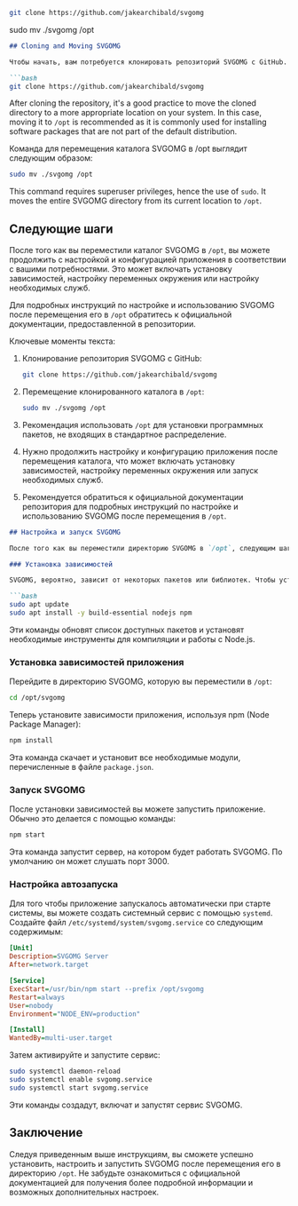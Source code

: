```bash
git clone https://github.com/jakearchibald/svgomg
```

sudo mv ./svgomg /opt 

```markdown
## Cloning and Moving SVGOMG

Чтобы начать, вам потребуется клонировать репозиторий SVGOMG с GitHub. Это можно сделать с помощью следующей команды:

```bash
git clone https://github.com/jakearchibald/svgomg
```

After cloning the repository, it's a good practice to move the cloned directory to a more appropriate location on your system. In this case, moving it to `/opt` is recommended as it is commonly used for installing software packages that are not part of the default distribution.

Команда для перемещения каталога SVGOMG в /opt выглядит следующим образом:

```bash
sudo mv ./svgomg /opt
```

This command requires superuser privileges, hence the use of `sudo`. It moves the entire SVGOMG directory from its current location to `/opt`.

## Следующие шаги

После того как вы переместили каталог SVGOMG в `/opt`, вы можете продолжить с настройкой и конфигурацией приложения в соответствии с вашими потребностями. Это может включать установку зависимостей, настройку переменных окружения или настройку необходимых служб.

Для подробных инструкций по настройке и использованию SVGOMG после перемещения его в `/opt` обратитесь к официальной документации, предоставленной в репозитории.



Ключевые моменты текста:

1. Клонирование репозитория SVGOMG с GitHub:
   ```bash
   git clone https://github.com/jakearchibald/svgomg
   ```

2. Перемещение клонированного каталога в `/opt`:
   ```bash
   sudo mv ./svgomg /opt
   ```

3. Рекомендация использовать `/opt` для установки программных пакетов, не входящих в стандартное распределение.

4. Нужно продолжить настройку и конфигурацию приложения после перемещения каталога, что может включать установку зависимостей, настройку переменных окружения или запуск необходимых служб.

5. Рекомендуется обратиться к официальной документации репозитория для подробных инструкций по настройке и использованию SVGOMG после перемещения в `/opt`.

```markdown
## Настройка и запуск SVGOMG

После того как вы переместили директорию SVGOMG в `/opt`, следующим шагом будет установка зависимостей и настройка приложения. Ниже приведены общие инструкции по этим процессам.

### Установка зависимостей

SVGOMG, вероятно, зависит от некоторых пакетов или библиотек. Чтобы установить необходимые зависимости, вы можете использовать менеджер пакетов вашего дистрибутива Linux. Например, если используется `apt`, команда может выглядеть так:

```bash
sudo apt update
sudo apt install -y build-essential nodejs npm
```

Эти команды обновят список доступных пакетов и установят необходимые инструменты для компиляции и работы с Node.js.

### Установка зависимостей приложения

Перейдите в директорию SVGOMG, которую вы переместили в `/opt`:

```bash
cd /opt/svgomg
```

Теперь установите зависимости приложения, используя npm (Node Package Manager):

```bash
npm install
```

Эта команда скачает и установит все необходимые модули, перечисленные в файле `package.json`.

### Запуск SVGOMG

После установки зависимостей вы можете запустить приложение. Обычно это делается с помощью команды:

```bash
npm start
```

Эта команда запустит сервер, на котором будет работать SVGOMG. По умолчанию он может слушать порт 3000.

### Настройка автозапуска

Для того чтобы приложение запускалось автоматически при старте системы, вы можете создать системный сервис с помощью `systemd`. Создайте файл `/etc/systemd/system/svgomg.service` со следующим содержимым:

```ini
[Unit]
Description=SVGOMG Server
After=network.target

[Service]
ExecStart=/usr/bin/npm start --prefix /opt/svgomg
Restart=always
User=nobody
Environment="NODE_ENV=production"

[Install]
WantedBy=multi-user.target
```

Затем активируйте и запустите сервис:

```bash
sudo systemctl daemon-reload
sudo systemctl enable svgomg.service
sudo systemctl start svgomg.service
```

Эти команды создадут, включат и запустят сервис SVGOMG.

## Заключение

Следуя приведенным выше инструкциям, вы сможете успешно установить, настроить и запустить SVGOMG после перемещения его в директорию `/opt`. Не забудьте ознакомиться с официальной документацией для получения более подробной информации и возможных дополнительных настроек.

